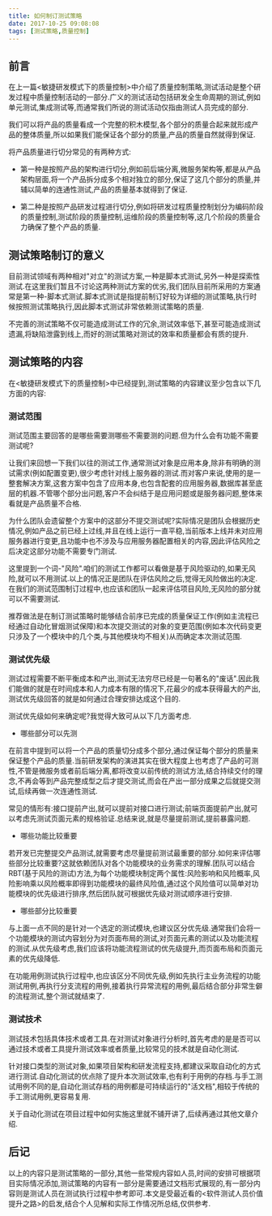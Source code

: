 ```yaml
---
title: 如何制订测试策略
date: 2017-10-25 09:08:08
tags: [测试策略,质量控制]
---
```


## 前言

在上一篇<敏捷研发模式下的质量控制>中介绍了质量控制策略,测试活动是整个研发过程中质量控制活动的一部分.广义的测试活动包括研发全生命周期的测试,例如单元测试,集成测试等,而通常我们所说的测试活动仅指由测试人员完成的部分.

我们可以将产品的质量看成一个完整的积木模型,各个部分的质量合起来就形成产品的整体质量,所以如果我们能保证各个部分的质量,产品的质量自然就得到保证.

将产品质量进行切分常见的有两种方式:

- 第一种是按照产品的架构进行切分,例如前后端分离,微服务架构等,都是从产品架构层面,将一个产品拆分成多个相对独立的部分,保证了这几个部分的质量,并辅以简单的连通性测试,产品的质量基本就得到了保证.

- 第二种是按照产品研发过程进行切分,例如将研发过程质量控制划分为编码阶段的质量控制,测试阶段的质量控制,运维阶段的质量控制等,这几个阶段的质量合力确保了整个产品的质量.

## 测试策略制订的意义

<!-- more -->
目前测试领域有两种相对"对立"的测试方案,一种是脚本式测试,另外一种是探索性测试.在这里我们暂且不讨论这两种测试方案的优劣,我们团队目前所采用的方案通常是第一种-脚本式测试.脚本式测试是指提前制订好较为详细的测试策略,执行时候按照测试策略执行,因此脚本式测试非常依赖测试策略的质量.

不完善的测试策略不仅可能造成测试工作的冗余,测试效率低下,甚至可能造成测试遗漏,将缺陷泄露到线上,而好的测试策略对测试的效率和质量都会有质的提升.

## 测试策略的内容

在<敏捷研发模式下的质量控制>中已经提到,测试策略的内容建议至少包含以下几方面的内容:

### 测试范围

测试范围主要回答的是哪些需要测哪些不需要测的问题.但为什么会有功能不需要测试呢?

让我们来回想一下我们以往的测试工作,通常测试对象是应用本身,除非有明确的测试需求(例如配置变更),很少考虑针对线上服务器的测试.而对客户来说,使用的是一整套解决方案,这套方案中包含了应用本身,也包含配套的应用服务器,数据库甚至底层的机器.不管哪个部分出问题,客户不会纠结于是应用问题或是服务器问题,整体来看就是产品质量不合格.

为什么团队会遗留整个方案中的这部分不提交测试呢?实际情况是团队会根据历史情况,例如产品之前已经上过线,并且在线上运行一直平稳,当前版本上线并未对应用服务器进行变更,且功能中也不涉及与应用服务器配置相关的内容,因此评估风险之后决定这部分功能不需要专门测试.

这里提到一个词-"风险".咱们的测试工作都可以看做是基于风险驱动的,如果无风险,就可以不用测试.以上的情况正是团队在评估风险之后,觉得无风险做出的决定.在我们的测试范围制订过程中,也应该和团队一起来评估项目风险,无风险的部分就可以不需要测试.

推荐做法是在制订测试策略时能够结合前序已完成的质量保证工作(例如主流程已经通过自动化冒烟测试保障)和本次提交测试的对象的变更范围(例如本次代码变更只涉及了一个模块中的几个类,与其他模块均不相关)从而确定本次测试范围.

### 测试优先级

测试过程需要不断平衡成本和产出,测试无法穷尽已经是一句著名的"废话".因此我们能做的就是在时间成本和人力成本有限的情况下,花最少的成本获得最大的产出,测试优先级回答的就是如何通过合理安排达成这个目的.

测试优先级如何来确定呢?我觉得大致可从以下几方面考虑.

- 哪些部分可以先测

在前言中提到可以将一个产品的质量切分成多个部分,通过保证每个部分的质量来保证整个产品的质量.当前研发架构的演进其实在很大程度上也考虑了产品的可测性,不管是微服务或者前后端分离,都将改变以前传统的测试方法,结合持续交付的理念,不再会等到产品完整成型之后才提交测试,而会在产出一部分成果之后就提交测试,后续再做一次连通性测试.

常见的情形有:接口提前产出,就可以提前对接口进行测试;前端页面提前产出,就可以考虑先测试页面元素的规格验证.总结来说,就是尽量提前测试,提前暴露问题.

- 哪些功能比较重要

若开发已完整提交产品测试,就需要考虑尽量提前测试最重要的部分.如何来评估哪些部分比较重要?这就依赖团队对各个功能模块的业务需求的理解.团队可以结合RBT(基于风险的测试)方法,为每个功能模块制定两个属性:风险影响和风险概率,风险影响乘以风险概率即得到功能模块的最终风险值,通过这个风险值可以简单对功能模块的优先级进行排序,然后团队就可根据优先级对测试顺序进行安排.

- 哪些部分比较重要

与上面一点不同的是针对一个选定的测试模块,也建议区分优先级.通常我们会将一个功能模块的测试内容划分为对页面布局的测试,对页面元素的测试以及功能流程的测试.从优先级考虑,我们应该将功能流程测试的优先级提升,而页面布局和页面元素的优先级降低.

在功能用例测试执行过程中,也应该区分不同优先级,例如先执行主业务流程的功能测试用例,再执行分支流程的用例,接着执行异常流程的用例,最后结合部分非常生僻的流程测试,整个测试就结束了.

### 测试技术

测试技术包括具体技术或者工具.在对测试对象进行分析时,首先考虑的是是否可以通过技术或者工具提升测试效率或者质量,比较常见的技术就是自动化测试.

针对接口类型的测试对象,如果项目架构和研发流程支持,都建议采取自动化的方式进行测试.自动化测试的优点除了提升本次测试效率,也有利于用例的存档.与手工测试用例不同的是,自动化测试存档的用例都是可持续运行的"活文档",相较于传统的手工测试用例,更容易复用.

关于自动化测试在项目过程中如何实施这里就不铺开讲了,后续再通过其他文章介绍.

## 后记

以上的内容只是测试策略的一部分,其他一些常规内容如人员,时间的安排可根据项目实际情况添加,测试策略的内容有一部分是需要通过文档形式展现的,有一部分内容则是测试人员在测试执行过程中参考即可.本文是受最近看的<软件测试人员价值提升之路>的启发,结合个人见解和实际工作情况所总结,仅供参考.












